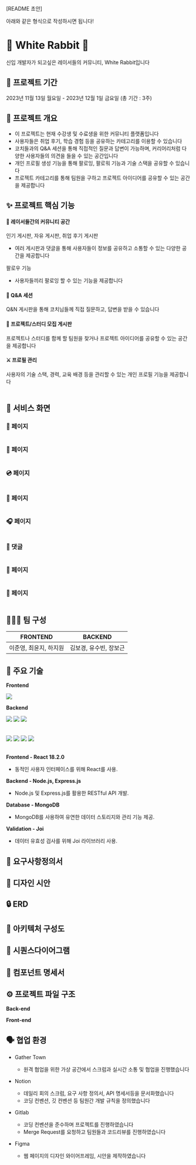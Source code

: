 [README 초안]

아래와 같은 형식으로 작성하시면 됩니다!

# 🐰 White Rabbit 🐰

신입 개발자가 되고싶은 레이서들의 커뮤니티, White Rabbit입니다 

## 📅 프로젝트 기간

2023년 11월 13일 월요일 - 2023년 12월 1일 금요일 (총 기간 : 3주)

## 🌟 프로젝트 개요

- 이 프로젝트는 현재 수강생 및 수료생을 위한 커뮤니티 플랫폼입니다
- 사용자들은 취업 후기, 학습 경험 등을 공유하는 카테고리를 이용할 수 있습니다
- 코치들과의 Q&A 세션을 통해 직접적인 질문과 답변이 가능하며, 커리어리처럼 다양한 사용자들의 의견을 들을 수 있는 공간입니다
- 개인 프로필 생성 기능을 통해 팔로잉, 팔로워 기능과 기술 스택을 공유할 수 있습니다
- 프로젝트 카테고리를 통해 팀원을 구하고 프로젝트 아이디어를 공유할 수 있는 공간을 제공합니다

## ✨ 프로젝트 핵심 기능

#### 💬 레이서들간의 커뮤니티 공간
인기 게시판, 자유 게시판, 취업 후기 게시판
  - 여러 게시판과 댓글을 통해 사용자들이 정보를 공유하고 소통할 수 있는 다양한 공간을 제공합니다

팔로우 기능
- 사용자들끼리 팔로잉 할 수 있는 기능을 제공합니다


#### 🔎 Q&A 세션
 Q&N 게시판을 통해 코치님들께 직접 질문하고, 답변을 받을 수 있습니다
<br>

#### 🙌 프로젝트/스터디 모집 게시판
프로젝트나 스터디를 함께 할 팀원을 찾거나 프로젝트 아이디어를 공유할 수 있는 공간을 제공합니다
<br>

####  ⚔ 프로필 관리 
사용자의 기술 스택, 경력, 교육 배경 등을 관리할 수 있는 개인 프로필 기능을 제공합니다
<br>
<br>

## 🎵 서비스 화면

### 🎺 페이지

<img src="">

### 🎸 페이지

<img src="">

### 💿 페이지

<img src="">

### 💾 페이지

<img src="">

### 🎧 페이지

<img src="">

### 💬 댓글

<img src="">

### 🎹 페이지

<img src="">

### 💽 페이지

<img src="">

## 👩🏻‍💻 팀 구성

  
| FRONTEND | BACKEND |
 | ----  | --------|
 | 이준영, 최윤지, 하지원  | 김보경, 유수빈, 장보근 |

  

## 🔨 주요 기술


**Frontend**

<img src="https://img.shields.io/badge/REACT-61DAFB?style=flat-square&logo=REACT&logoColor=black"/> 
<br/>

**Backend**

<img src="https://img.shields.io/badge/Node.js-339933?style=flat-square&logo=Node.js&logoColor=white"/> 
<img src="https://img.shields.io/badge/express-000000?style=flat-square&logo=express&logoColor=white"/> 
<img src="https://img.shields.io/badge/mongoDB-47A248?style=flat-square&logo=MongoDB&logoColor=white">

<br/>
<br/>
<br/>
<img src="https://img.shields.io/badge/javascript-F7DF1E?style=flat-square&logo=javascript&logoColor=black">
<img src="https://img.shields.io/badge/NginX-009639?style=flat-square&logo=nginx&logoColor=white">
<img src="https://img.shields.io/badge/PM2-2B037A?style=flat-square&logo=PM2&logoColor=white">
<img src="https://img.shields.io/badge/GCP-4285F4?style=flat-square&logo=googlecloud&logoColor=white">

<br/>
<br/>

**Frontend - React 18.2.0**
- 동적인 사용자 인터페이스를 위해 React를 사용.

**Backend - Node.js, Express.js**
- Node.js 및 Express.js를 활용한 RESTful API 개발.

**Database - MongoDB**
- MongoDB를 사용하여 유연한 데이터 스토리지와 관리 기능 제공.

**Validation - Joi**
- 데이터 유효성 검사를 위해 Joi 라이브러리 사용.

## 📝 요구사항정의서

## 💄 디자인 시안

## 🔒 ERD

## 📄 아키텍처 구성도

## 📄 시퀀스다이어그램

## 📄 컴포넌트 명세서

## ⚙️ 프로젝트 파일 구조

**Back-end**

**Front-end**

## 🗣 협업 환경

- Gather Town

  - 원격 협업을 위한 가상 공간에서 스크럼과 실시간 소통 및 협업을 진행했습니다

- Notion

  - 데일리 회의 스크럼, 요구 사항 정의서, API 명세서등을 문서화했습니다
  - 코딩 컨벤션, 깃 컨벤션 등 팀원간 개발 규칙을 정의했습니다

- Gitlab

  - 코딩 컨벤션을 준수하며 프로젝트를 진행하였습니다
  - Merge Request를 요청하고 팀원들과 코드리뷰를 진행하였습니다

- Figma

  - 웹 페이지의 디자인 와이어프레임, 시안을 제작하였습니다
